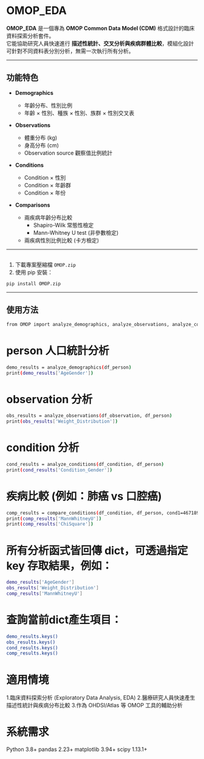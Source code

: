 # OMOP_EDA

**OMOP_EDA** 是一個專為 **OMOP Common Data Model (CDM)** 格式設計的臨床資料探索分析套件。  
它能協助研究人員快速進行 **描述性統計、交叉分析與疾病群體比較**，模組化設計可針對不同資料表分別分析，無需一次執行所有分析。  

---

## 功能特色

- **Demographics**  
  - 年齡分布、性別比例  
  - 年齡 × 性別、種族 × 性別、族群 × 性別交叉表  

- **Observations**  
  - 體重分布 (kg)  
  - 身高分布 (cm)  
  - Observation source 觀察值比例統計  

- **Conditions**  
  - Condition × 性別  
  - Condition × 年齡群  
  - Condition × 年份  

- **Comparisons**  
  - 兩疾病年齡分布比較  
    - Shapiro-Wilk 常態性檢定  
    - Mann-Whitney U test (非參數檢定)  
  - 兩疾病性別比例比較 (卡方檢定)  

---

##

1. 下載專案壓縮檔 `OMOP.zip`  
2. 使用 pip 安裝：  

```bash
pip install OMOP.zip
```

---

## 使用方法
```bash
from OMOP import analyze_demographics, analyze_observations, analyze_conditions, compare_conditions
```

# person 人口統計分析
```bash
demo_results = analyze_demographics(df_person)
print(demo_results['AgeGender'])
```

# observation 分析
```bash
obs_results = analyze_observations(df_observation, df_person)
print(obs_results['Weight_Distribution'])
```

# condition 分析
```bash
cond_results = analyze_conditions(df_condition, df_person)
print(cond_results['Condition_Gender'])
```

# 疾病比較 (例如：肺癌 vs 口腔癌)
```bash
comp_results = compare_conditions(df_condition, df_person, cond1=46718999, cond2=46718920)
print(comp_results['MannWhitneyU'])
print(comp_results['ChiSquare'])
```

# 所有分析函式皆回傳 dict，可透過指定 key 存取結果，例如：
```bash
demo_results['AgeGender']
obs_results['Weight_Distribution'] 
comp_results['MannWhitneyU']
```

# 查詢當前dict產生項目：
```bash
demo_results.keys()
obs_results.keys()
cond_results.keys()
comp_results.keys()
```

# 適用情境
1.臨床資料探索分析 (Exploratory Data Analysis, EDA)
2.醫療研究人員快速產生描述性統計與疾病分布比較
3.作為 OHDSI/Atlas 等 OMOP 工具的輔助分析

# 系統需求
Python 3.8+
pandas 2.23+
matplotlib 3.94+
scipy 1.13.1+

